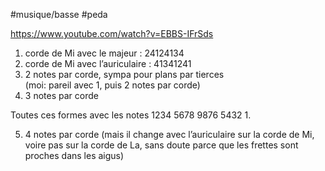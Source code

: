 #musique/basse #peda

https://www.youtube.com/watch?v=EBBS-IFrSds

1. corde de Mi avec le majeur : 24124134
2. corde de Mi avec l’auriculaire : 41341241
3. 2 notes par corde, sympa pour plans par tierces  
  (moi: pareil avec 1, puis 2 notes par corde)
4. 3 notes par corde

Toutes ces formes avec les notes 1234 5678 9876 5432 1.

5. 4 notes par corde (mais il change avec l’auriculaire sur la corde de Mi, voire pas sur la corde de La, sans doute parce que les frettes sont proches dans les aigus)
